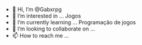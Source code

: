 - 👋 Hi, I’m @Gabxrpg
- 👀 I’m interested in ... Jogos
- 🌱 I’m currently learning ... Programação de jogos
- 💞️ I’m looking to collaborate on ...
- 📫 How to reach me ...

<!---
Gabxrpg/Gabxrpg is a ✨ special ✨ repository because its `README.md` (this file) appears on your GitHub profile.
You can click the Preview link to take a look at your changes.
--->
